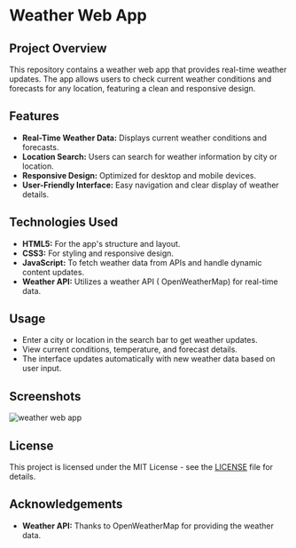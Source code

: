 

# Weather Web App

## Project Overview

This repository contains a weather web app that provides real-time weather updates. The app allows users to check current weather conditions and forecasts for any location, featuring a clean and responsive design.

## Features

- **Real-Time Weather Data:** Displays current weather conditions and forecasts.
- **Location Search:** Users can search for weather information by city or location.
- **Responsive Design:** Optimized for desktop and mobile devices.
- **User-Friendly Interface:** Easy navigation and clear display of weather details.

## Technologies Used

- **HTML5:** For the app's structure and layout.
- **CSS3:** For styling and responsive design.
- **JavaScript:** To fetch weather data from APIs and handle dynamic content updates.
- **Weather API:** Utilizes a weather API ( OpenWeatherMap) for real-time data.

## Usage

- Enter a city or location in the search bar to get weather updates.
- View current conditions, temperature, and forecast details.
- The interface updates automatically with new weather data based on user input.

## Screenshots
![weather web app](https://github.com/user-attachments/assets/5db75297-a52b-4773-9e40-510c1b7c4bd1)


## License

This project is licensed under the MIT License - see the [LICENSE](LICENSE) file for details.

## Acknowledgements

- **Weather API:** Thanks to OpenWeatherMap for providing the weather data.
